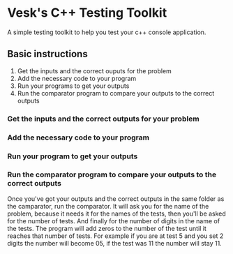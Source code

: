 # Vesk's C++ Testing Toolkit
A simple testing toolkit to help you test your c++ console application.
## Basic instructions
1. Get the inputs and the correct ouputs for the problem
2. Add the necessary code to your program
3. Run your programs to get your outputs
4. Run the comparator program to compare your outputs to the correct outputs
### Get the inputs and the correct outputs for your problem
### Add the necessary code to your program
### Run your program to get your outputs
### Run the comparator program to compare your outputs to the correct outputs
Once you've got your outputs and the correct outputs in the same folder as the camparator, run the comparator. It will ask you for the name of the problem, because it needs it for the names of the tests, then you'll be asked for the number of tests. And finally for the number of digits in the name of the tests. The program will add zeros to the number of the test until it reaches that number of tests. For example if you are at test 5 and you set 2 digits the number will become 05, if the test was 11 the number will stay 11.
